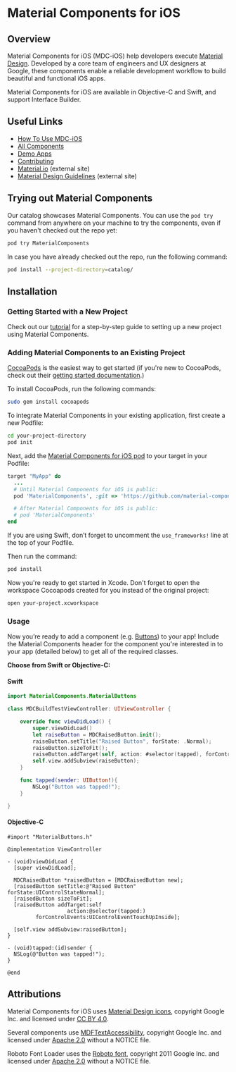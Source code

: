 # Material Components for iOS

## Overview

Material Components for iOS (MDC-iOS) help developers execute [Material Design](http://material.io). Developed by a core team of engineers and UX designers at Google, these components enable a reliable development workflow to build beautiful and functional iOS apps.

Material Components for iOS are available in Objective-C and Swift, and support Interface Builder.

## Useful Links

- [How To Use MDC-iOS](howto/)
- [All Components](components/)
- [Demo Apps](demo-apps/)
- [Contributing](contributing/)
- [Material.io](http://material.io "External ") (external site)
- [Material Design Guidelines](http://material.google.com) (external site)

## Trying out Material Components

Our catalog showcases Material Components. You can use the `pod try` command from anywhere on your machine to try the components, even if you haven't checked out the repo yet:

~~~ bash
pod try MaterialComponents
~~~

In case you have already checked out the repo, run the following command:

~~~ bash
pod install --project-directory=catalog/
~~~

## Installation

### Getting Started with a New Project

Check out our [tutorial](howto/tutorial) for a step-by-step guide to setting up a new project using Material Components.

### Adding Material Components to an Existing Project

[CocoaPods](https://cocoapods.org/) is the easiest way to get started (if you're new to CocoaPods,
check out their [getting started documentation](https://guides.cocoapods.org/using/getting-started.html).)

To install CocoaPods, run the following commands:

~~~ bash
sudo gem install cocoapods
~~~

To integrate Material Components in your existing application, first create a new Podfile:

~~~ bash
cd your-project-directory
pod init
~~~

Next, add the
[Material Components for iOS pod](https://cocoapods.org/pods/MaterialComponentsIOS)
to your target in your Podfile:

~~~ ruby
target "MyApp" do
  ...
  # Until Material Components for iOS is public:
  pod 'MaterialComponents', :git => 'https://github.com/material-components/material-components-ios.git'

  # After Material Components for iOS is public:
  # pod 'MaterialComponents'
end
~~~

If you are using Swift, don’t forget to uncomment the `use_frameworks!` line
at the top of your Podfile.

Then run the command:

~~~ bash
pod install
~~~

Now you're ready to get started in Xcode. Don't forget to open the workspace Cocoapods created for you instead of the original project:

~~~ bash
open your-project.xcworkspace
~~~

### Usage

Now you’re ready to add a component (e.g. [Buttons](components/Buttons)) to your app!
Include the Material Components header for the component you're interested in to your app (detailed below) to get all of the required classes.

**Choose from Swift or Objective-C:**

#### Swift

~~~ swift
import MaterialComponents.MaterialButtons

class MDCBuildTestViewController: UIViewController {

    override func viewDidLoad() {
        super.viewDidLoad()
        let raiseButton = MDCRaisedButton.init();
        raiseButton.setTitle("Raised Button", forState: .Normal);
        raiseButton.sizeToFit();
        raiseButton.addTarget(self, action: #selector(tapped), forControlEvents: .TouchUpInside);
        self.view.addSubview(raiseButton);
    }

    func tapped(sender: UIButton!){
        NSLog("Button was tapped!");
    }

}
~~~

#### Objective-C

~~~ objc
#import "MaterialButtons.h"

@implementation ViewController

- (void)viewDidLoad {
  [super viewDidLoad];

  MDCRaisedButton *raisedButton = [MDCRaisedButton new];
  [raisedButton setTitle:@"Raised Button" forState:UIControlStateNormal];
  [raisedButton sizeToFit];
  [raisedButton addTarget:self
                   action:@selector(tapped:)
         forControlEvents:UIControlEventTouchUpInside];

  [self.view addSubview:raisedButton];
}

- (void)tapped:(id)sender {
  NSLog(@"Button was tapped!");
}

@end
~~~

## Attributions

Material Components for iOS uses
[Material Design icons](https://github.com/google/material-design-icons),
copyright Google Inc. and licensed under
[CC BY 4.0](http://creativecommons.org/licenses/by/4.0/).

Several components use
[MDFTextAccessibility](https://github.com/material-foundation/material-text-accessibility-ios),
copyright Google Inc. and licensed under
[Apache 2.0](https://github.com/material-foundation/material-text-accessibility-ios/blob/master/LICENSE)
without a NOTICE file.

Roboto Font Loader uses the
[Roboto font](https://github.com/google/fonts/tree/master/apache/roboto),
copyright 2011 Google Inc. and licensed under
[Apache 2.0](https://github.com/google/fonts/blob/master/apache/roboto/LICENSE.txt)
without a NOTICE file.
